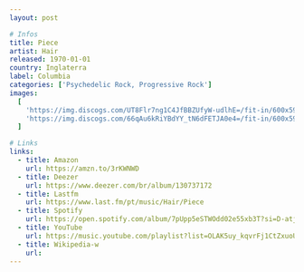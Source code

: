 ```yaml
---
layout: post

# Infos
title: Piece
artist: Hair
released: 1970-01-01
country: Inglaterra
label: Columbia
categories: ['Psychedelic Rock, Progressive Rock']
images:
  [
    'https://img.discogs.com/UT8Flr7ng1C4JfBBZUfyW-udlhE=/fit-in/600x594/filters:strip_icc():format(jpeg):mode_rgb():quality(90)/discogs-images/R-3588016-1517642383-9787.jpeg.jpg',
    'https://img.discogs.com/66qAu6kRiYBdYY_tN6dFETJA0e4=/fit-in/600x595/filters:strip_icc():format(jpeg):mode_rgb():quality(90)/discogs-images/R-3588016-1517642385-6158.jpeg.jpg',
  ]

# Links
links:
  - title: Amazon
    url: https://amzn.to/3rKWNWD
  - title: Deezer
    url: https://www.deezer.com/br/album/130737172
  - title: Lastfm
    url: https://www.last.fm/pt/music/Hair/Piece
  - title: Spotify
    url: https://open.spotify.com/album/7pUpp5eSTWOdd02e55xb3T?si=D-atj-jlSvajEC40fjaMMg
  - title: YouTube
    url: https://music.youtube.com/playlist?list=OLAK5uy_kqvrFj1CtZxuoUq0NWUbhPuFuSbqs-NMs
  - title: Wikipedia-w
    url:
---
```

